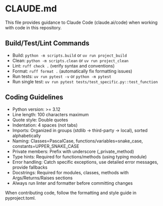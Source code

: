 # CLAUDE.md

This file provides guidance to Claude Code (claude.ai/code) when working with code in this repository.

## Build/Test/Lint Commands
- Build: `python -m scripts.build` or `uv run project_build`
- Clean: `python -m scripts.clean` or `uv run project_clean`
- Lint: `ruff check .` (verify syntax and conventions)
- Format: `ruff format .` (automatically fix formatting issues)
- Run tests: `uv run pytest -v` or `python -m pytest`
- Run single test: `uv run pytest tests/test_specific.py::test_function`

## Coding Guidelines
- Python version: >= 3.12
- Line length: 100 characters maximum
- Quote style: Double quotes
- Indentation: 4 spaces (not tabs)
- Imports: Organized in groups (stdlib → third-party → local), sorted alphabetically
- Naming: Classes=PascalCase, functions/variables=snake_case, constants=UPPER_SNAKE_CASE
- Private members: Prefix with underscore (_private_method)
- Type hints: Required for functions/methods (using typing module)
- Error handling: Catch specific exceptions, use detailed error messages, provide fallbacks
- Docstrings: Required for modules, classes, methods with Args/Returns/Raises sections
- Always run linter and formatter before committing changes

When contributing code, follow the formatting and style guide in pyproject.toml.